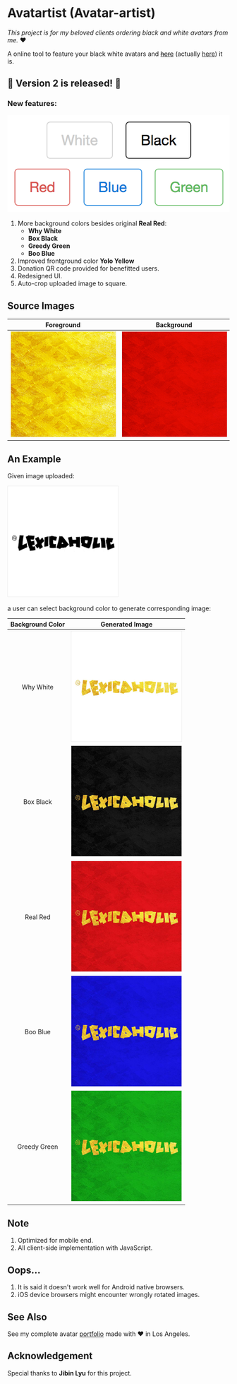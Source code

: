# Avatartist (Avatar-artist)

*This project is for my beloved clients ordering black and white avatars from me.* ❤️

A online tool to feature your black white avatars and <s>[here](http://www-scf.usc.edu/~yankuanz/avatartist/)</s> (actually [here](https://augustusz.github.io/Avatartist/)) it is.

## 🎉 Version 2 is released! 🎉
### New features:
![](demo/colors.png)

1. More background colors besides original **Real Red**:
	- **Why White**
	- **Box Black**
	- **Greedy Green**
	- **Boo Blue**
2. Improved frontground color **Yolo Yellow**
3. Donation QR code provided for benefitted users.
4. Redesigned UI.
5. Auto-crop uploaded image to square.

## Source Images
| Foreground | Background |
|:-------------:|:-------------:|
|<img src="img/fr800.jpg" width=250 style="border:1px solid #eee">|<img src="img/bk800.jpg" width=250 style="border:1px solid #eee">|

## An Example
Given image uploaded:

<img src="demo/Lexicaholic.jpg" width=250 style="border:1px solid #eee">

a user can select background color to generate corresponding image:

| Background Color | Generated Image |
|:-------------:|:-------------:|
|Why White|<img src="demo/w_Lexicaholic.jpg" width=250 style="border:1px solid #eee">|
|Box Black|<img src="demo/k_Lexicaholic.jpg" width=250 style="border:1px solid #eee">|
|Real Red|<img src="demo/r_Lexicaholic.jpg" width=250 style="border:1px solid #eee">|
|Boo Blue|<img src="demo/b_Lexicaholic.jpg" width=250 style="border:1px solid #eee">|
|Greedy Green|<img src="demo/g_Lexicaholic.jpg" width=250 style="border:1px solid #eee">|

## Note
1. Optimized for mobile end.
2. All client-side implementation with JavaScript.

## Oops...
1. It is said it doesn't work well for Android native browsers.
2. iOS device browsers might encounter wrongly rotated images.

## See Also 
See my complete avatar [portfolio](http://www.coroflot.com/yankuan/avatars) made with ❤️ in Los Angeles.

## Acknowledgement 
Special thanks to **Jibin Lyu** for this project.
